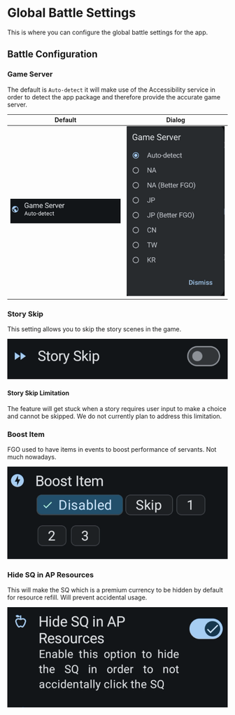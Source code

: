 # Global Battle Settings

This is where you can configure the global battle settings for the app.

## Battle Configuration

### Game Server

The default is `Auto-detect` it will make use of the Accessibility service in order to detect the app package and therefore provide the accurate game server.

| Default | Dialog |
| --- | --- |
| ![Game Server](../assets/app/game-server.png) | ![Game Server Dialog](../assets/app/game-server-dialog.png) |

### Story Skip

This setting allows you to skip the story scenes in the game.

![Story Skip](../assets/app/story-skip.png)

#### Story Skip Limitation

The feature will get stuck when a story requires user input to make a choice and cannot be skipped. We do not currently plan to address this limitation.

### Boost Item

FGO used to have items in events to boost performance of servants. Not much nowadays.

![Boost Item](../assets/app/boost-item.png)

### Hide SQ in AP Resources

This will make the SQ which is a premium currency to be hidden by default for resource refill. Will prevent accidental usage.

![Hide SQ in AP Resources](../assets/app/hide-sq.png)